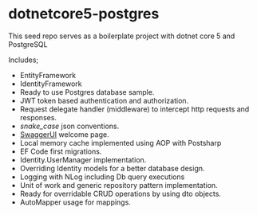 # dotnetcore5-postgres


This seed repo serves as a boilerplate project with dotnet core 5 and PostgreSQL

Includes;
* EntityFramework
* IdentityFramework
* Ready to use Postgres database sample.
* JWT token based authentication and authorization.
* Request delegate handler (middleware) to intercept http requests and responses.
* <i>snake_case</i> json conventions.
* <a href="https://swagger.io/swagger-ui/" title="SwaggerUI">SwaggerUI</a> welcome page.
* Local memory cache implemented using AOP with Postsharp
* EF Code first migrations.
* Identity.UserManager implementation.
* Overriding Identity models for a better database design.
* Logging with NLog including Db query executions
* Unit of work and generic repository pattern implementation.
* Ready for overridable CRUD operations by using dto objects.
* AutoMapper usage for mappings.


